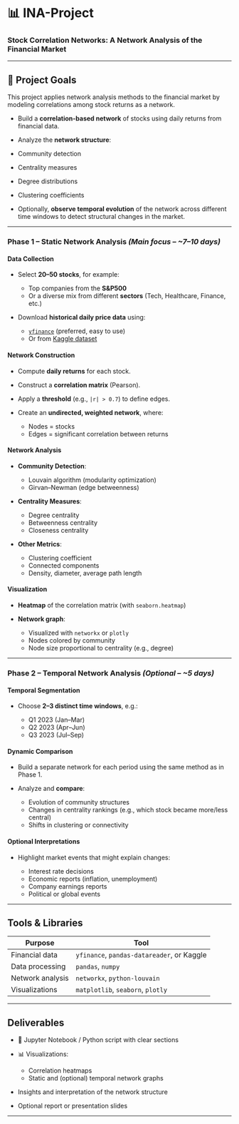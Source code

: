 
# 📊 INA-Project

### **Stock Correlation Networks: A Network Analysis of the Financial Market**

---

## 🎯 Project Goals

This project applies network analysis methods to the financial market by modeling correlations among stock returns as a network.

*  Build a **correlation-based network** of stocks using daily returns from financial data.
*  Analyze the **network structure**:

  * Community detection
  * Centrality measures
  * Degree distributions
  * Clustering coefficients
*  Optionally, **observe temporal evolution** of the network across different time windows to detect structural changes in the market.

---

###  **Phase 1 – Static Network Analysis** *(Main focus – \~7–10 days)*

####  **Data Collection**

* Select **20–50 stocks**, for example:

  * Top companies from the **S\&P500**
  * Or a diverse mix from different **sectors** (Tech, Healthcare, Finance, etc.)
* Download **historical daily price data** using:

  * [`yfinance`](https://pypi.org/project/yfinance/) (preferred, easy to use)
  * Or from [Kaggle dataset](https://www.kaggle.com/datasets/borismarjanovic/price-volume-data-for-all-us-stocks-etfs)

####  **Network Construction**

* Compute **daily returns** for each stock.
* Construct a **correlation matrix** (Pearson).
* Apply a **threshold** (e.g., `|r| > 0.7`) to define edges.
* Create an **undirected, weighted network**, where:

  * Nodes = stocks
  * Edges = significant correlation between returns

####  **Network Analysis**

* **Community Detection**:

  * Louvain algorithm (modularity optimization)
  * Girvan–Newman (edge betweenness)
* **Centrality Measures**:

  * Degree centrality
  * Betweenness centrality
  * Closeness centrality
* **Other Metrics**:

  * Clustering coefficient
  * Connected components
  * Density, diameter, average path length

####  **Visualization**

* **Heatmap** of the correlation matrix (with `seaborn.heatmap`)
* **Network graph**:

  * Visualized with `networkx` or `plotly`
  * Nodes colored by community
  * Node size proportional to centrality (e.g., degree)

---

###  **Phase 2 – Temporal Network Analysis** *(Optional – \~5 days)*

####  **Temporal Segmentation**

* Choose **2–3 distinct time windows**, e.g.:

  * Q1 2023 (Jan–Mar)
  * Q2 2023 (Apr–Jun)
  * Q3 2023 (Jul–Sep)

####  **Dynamic Comparison**

* Build a separate network for each period using the same method as in Phase 1.
* Analyze and **compare**:

  * Evolution of community structures
  * Changes in centrality rankings (e.g., which stock became more/less central)
  * Shifts in clustering or connectivity

####  **Optional Interpretations**

* Highlight market events that might explain changes:

  * Interest rate decisions
  * Economic reports (inflation, unemployment)
  * Company earnings reports
  * Political or global events

---

##  Tools & Libraries

| Purpose          | Tool                                       |
| ---------------- | ------------------------------------------ |
| Financial data   | `yfinance`, `pandas-datareader`, or Kaggle |
| Data processing  | `pandas`, `numpy`                          |
| Network analysis | `networkx`, `python-louvain`               |
| Visualizations   | `matplotlib`, `seaborn`, `plotly`          |

---

##  Deliverables

* 📄 Jupyter Notebook / Python script with clear sections
* 📊 Visualizations:

  * Correlation heatmaps
  * Static and (optional) temporal network graphs
*  Insights and interpretation of the network structure
*  Optional report or presentation slides

---

